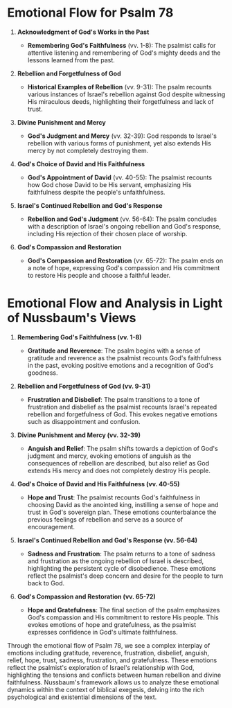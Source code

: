 # Emotional Flow for Psalm 78

1. **Acknowledgment of God's Works in the Past**
    - **Remembering God's Faithfulness** (vv. 1-8): The psalmist calls for attentive listening and remembering of God's mighty deeds and the lessons learned from the past.

2. **Rebellion and Forgetfulness of God**
    - **Historical Examples of Rebellion** (vv. 9-31): The psalm recounts various instances of Israel's rebellion against God despite witnessing His miraculous deeds, highlighting their forgetfulness and lack of trust.

3. **Divine Punishment and Mercy**
    - **God's Judgment and Mercy** (vv. 32-39): God responds to Israel's rebellion with various forms of punishment, yet also extends His mercy by not completely destroying them.

4. **God's Choice of David and His Faithfulness**
    - **God's Appointment of David** (vv. 40-55): The psalmist recounts how God chose David to be His servant, emphasizing His faithfulness despite the people's unfaithfulness.

5. **Israel's Continued Rebellion and God's Response**
    - **Rebellion and God's Judgment** (vv. 56-64): The psalm concludes with a description of Israel's ongoing rebellion and God's response, including His rejection of their chosen place of worship.

6. **God's Compassion and Restoration**
    - **God's Compassion and Restoration** (vv. 65-72): The psalm ends on a note of hope, expressing God's compassion and His commitment to restore His people and choose a faithful leader.

# Emotional Flow and Analysis in Light of Nussbaum's Views

1. **Remembering God's Faithfulness (vv. 1-8)**
    - **Gratitude and Reverence**: The psalm begins with a sense of gratitude and reverence as the psalmist recounts God's faithfulness in the past, evoking positive emotions and a recognition of God's goodness.

2. **Rebellion and Forgetfulness of God (vv. 9-31)**
    - **Frustration and Disbelief**: The psalm transitions to a tone of frustration and disbelief as the psalmist recounts Israel's repeated rebellion and forgetfulness of God. This evokes negative emotions such as disappointment and confusion.

3. **Divine Punishment and Mercy (vv. 32-39)**
    - **Anguish and Relief**: The psalm shifts towards a depiction of God's judgment and mercy, evoking emotions of anguish as the consequences of rebellion are described, but also relief as God extends His mercy and does not completely destroy His people.

4. **God's Choice of David and His Faithfulness (vv. 40-55)**
    - **Hope and Trust**: The psalmist recounts God's faithfulness in choosing David as the anointed king, instilling a sense of hope and trust in God's sovereign plan. These emotions counterbalance the previous feelings of rebellion and serve as a source of encouragement.

5. **Israel's Continued Rebellion and God's Response (vv. 56-64)**
    - **Sadness and Frustration**: The psalm returns to a tone of sadness and frustration as the ongoing rebellion of Israel is described, highlighting the persistent cycle of disobedience. These emotions reflect the psalmist's deep concern and desire for the people to turn back to God.

6. **God's Compassion and Restoration (vv. 65-72)**
    - **Hope and Gratefulness**: The final section of the psalm emphasizes God's compassion and His commitment to restore His people. This evokes emotions of hope and gratefulness, as the psalmist expresses confidence in God's ultimate faithfulness.

Through the emotional flow of Psalm 78, we see a complex interplay of emotions including gratitude, reverence, frustration, disbelief, anguish, relief, hope, trust, sadness, frustration, and gratefulness. These emotions reflect the psalmist's exploration of Israel's relationship with God, highlighting the tensions and conflicts between human rebellion and divine faithfulness. Nussbaum's framework allows us to analyze these emotional dynamics within the context of biblical exegesis, delving into the rich psychological and existential dimensions of the text.